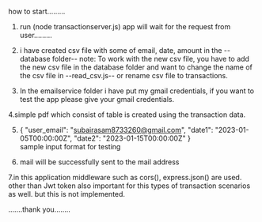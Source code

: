 how to start.........

1. run (node transactionserver.js)
app will wait for the request from user.........

2. i have created csv file with some of email, date, amount in the --database folder--
note:
To work with the new csv file, you have to add the new csv file in the database folder and want to change the name of the csv file in --read_csv.js-- or rename csv file to transactions.


3. In the emailservice folder i have put my gmail credentials, if you want to test the app please give your gmail credentials.

4.simple pdf which consist of table is created using the transaction data.

5. {
  "user_email": "subairasam8733260@gmail.com",
  "date1": "2023-01-05T00:00:00Z",
  "date2": "2023-01-15T00:00:00Z"
}  
sample input format for testing



6. mail will be successfully sent to the mail address



7.in this application middleware such as cors(), express.json() are used. other than 
Jwt token also important for this types of transaction scenarios as well. but this is not
implemented.



.......thank you........

